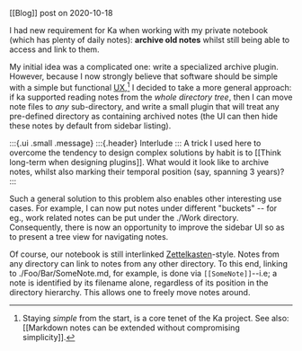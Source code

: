 [[Blog]] post on 2020-10-18 

I had new requirement for Ka when working with my private notebook (which has plenty of daily notes): **archive old notes** whilst still being able to access and link to them.

My initial idea was a complicated one: write a specialized archive plugin. However, because I now strongly believe that software should be simple with a simple but functional [UX],[^simplicity] I decided to take a more general approach: if ka supported reading notes from the *whole directory tree*, then I can move note files to *any* sub-directory, and write a small plugin that will treat any pre-defined directory as containing archived notes (the UI can then hide these notes by default from sidebar listing).

:::{.ui .small .message}
:::{.header}
Interlude
:::
A trick I used here to overcome the tendency to design complex solutions by habit is to [[Think long-term when designing plugins]]. What would it look like to archive notes, whilst also marking their temporal position (say, spanning 3 years)?
:::

Such a general solution to this problem also enables other interesting use cases. For example, I can now put notes under different "buckets" -- for eg., work related notes can be put under the ./Work directory. Consequently, there is now an opportunity to improve the sidebar UI so as to present a tree view for navigating notes.

Of course, our notebook is still interlinked [Zettelkasten]-style. Notes from any directory can link to notes from any other directory. To this end, linking to ./Foo/Bar/SomeNote.md, for example, is done via `[[SomeNote]]`--i.e; a note is identified by its filename alone, regardless of its position in the directory hierarchy. This allows one to freely move notes around.

[UX]: https://opensource.com/life/15/3/user-experience-open-source-future
[Zettelkasten]: https://neuron.zettel.page/zettelkasten.html
[^simplicity]: Staying *simple* from the start, is a core tenet of the Ka project. See also: [[Markdown notes can be extended without compromising simplicity]].